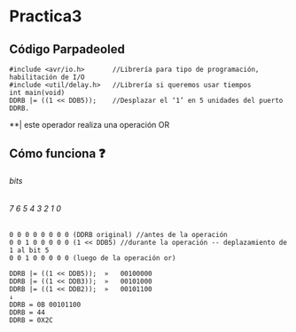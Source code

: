 # Practica3
## Código Parpadeoled
```
#include <avr/io.h>       //Librería para tipo de programación, habilitación de I/O
#include <util/delay.h>   //Librería si queremos usar tiempos
int main(void) 
DDRB |= ((1 << DDB5));    //Desplazar el ‘1’ en 5 unidades del puerto DDRB.
```
**| este operador realiza una operación OR

## Cómo funciona :question:
###### bits
###### 7 6 5 4 3 2 1 0
```
0 0 0 0 0 0 0 0 (DDRB original) //antes de la operación
0 0 1 0 0 0 0 0 (1 << DDB5) //durante la operación -- deplazamiento de 1 al bit 5
0 0 1 0 0 0 0 0 (luego de la operación or)
```
```
DDRB |= ((1 << DDB5)); 	»	00100000
DDRB |= ((1 << DDB3));	»	00101000
DDRB |= ((1 << DDB2));	»	00101100
↓
DDRB = 0B 00101100
DDRB = 44
DDRB = 0X2C
```
